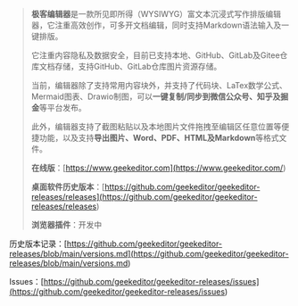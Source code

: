 > **极客编辑器**是一款所见即所得（WYSIWYG）富文本沉浸式写作排版编辑器，它注重高效创作，可多开文档编辑，同时支持Markdown语法输入及一键排版。<br>
> 
> 它注重内容隐私及数据安全，目前已支持本地、GitHub、GitLab及Gitee仓库文档存储，支持GitHub、GitLab仓库图片资源存储。<br>
> 
> 当前，编辑器除了支持常用内容块外，并支持了代码块、LaTex数学公式、Mermaid图表、Drawio制图，可以**一键复制/同步到微信公众号、知乎及掘金**等平台发布。<br>
> 
> 此外，编辑器支持了截图粘贴以及本地图片文件拖拽至编辑区任意位置等便捷功能，以及支持**导出图片、Word、PDF、HTML及Markdown**等格式文件。<br>
> 
> **在线版**：[https://www.geekeditor.com](<https://www.geekeditor.com/>)<br>
> 
> **桌面软件历史版本**：[https://github.com/geekeditor/geekeditor-releases/releases](<https://github.com/geekeditor/geekeditor-releases/releases>)<br>
> 
> **浏览器插件**：开发中

历史版本记录：[https://github.com/geekeditor/geekeditor-releases/blob/main/versions.md](<https://github.com/geekeditor/geekeditor-releases/blob/main/versions.md>)<br>

Issues：[https://github.com/geekeditor/geekeditor-releases/issues](<https://github.com/geekeditor/geekeditor-releases/issues>)

